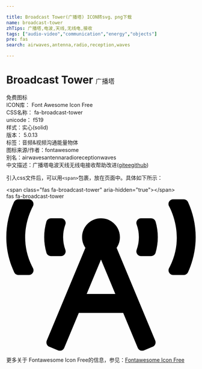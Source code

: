 ```yaml
---

title: Broadcast Tower(广播塔) ICON转svg、png下载
name: broadcast-tower
zhTips: 广播塔,电波,天线,无线电,接收
tags: ["audio-video","communication","energy","objects"]
pre: fas
search: airwaves,antenna,radio,reception,waves

---
```


# Broadcast Tower  <small style="font-size: 60%;font-weight: 100">广播塔</small>


<div class="detail-page">
<p>
<span><span class="badge-success badge">免费图标</span> </span>
<br/>
<span>
ICON库：
<span class="badge-secondary badge">Font Awesome Icon Free</span> 
</span>
<br/>
<span>
CSS名称：
<span class="badge-secondary badge">fa-broadcast-tower</span> 
</span>
<br/>
<span>
unicode：
<span class="badge-secondary badge">f519</span> 
<copy-btn content='f519' btn-title=""></copy-btn>
<copy-btn :content='String.fromCodePoint(parseInt("f519", 16))' btn-title="复制U"></copy-btn>
</span><br/><span>样式：<span class="badge-light badge">实心(solid)</span></span>
<br/>
<span>
版本：
<span class="badge-secondary badge">5.0.13</span> 
</span><br/><span>标签：<span class="badge-light badge"><router-link to="/tags/audio-video.html">音频&视频</router-link></span><span class="badge-light badge"><router-link to="/tags/communication.html">沟通</router-link></span><span class="badge-light badge"><router-link to="/tags/energy.html">能量</router-link></span><span class="badge-light badge"><router-link to="/tags/objects.html">物体</router-link></span></span>
<br/>
<span>图标来源/作者：<span class="badge-light badge">fontawesome</span></span> 
<br/>
<span>别名：<span class="badge-light badge">airwaves</span><span class="badge-light badge">antenna</span><span class="badge-light badge">radio</span><span class="badge-light badge">reception</span><span class="badge-light badge">waves</span></span><br/><span class="zh-detail">中文描述：<span class="badge-primary badge">广播塔</span><span class="badge-primary badge">电波</span><span class="badge-primary badge">天线</span><span class="badge-primary badge">无线电</span><span class="badge-primary badge">接收</span><span class="help-link"><span>帮助改进</span>(<a href="https://gitee.com/liuwave/icon-helper/edit/master/json/fontawesome/solid/broadcast-tower.json" target="_blank" rel="noopener noreferrer">gitee</a><a href="https://github.com/liuwave/icon-helper/edit/master/json/fontawesome/solid/broadcast-tower.json" target="_blank" rel="noopener noreferrer">github</a></span>)</span><br/>
</p>
</div>
<div class="alert alert-dark">
  <i class="fas fa-broadcast-tower fa-xs"></i>
  <i class="fas fa-broadcast-tower fa-sm"></i>
  <i class="fas fa-broadcast-tower fa-lg"></i>
  <i class="fas fa-broadcast-tower fa-2x"></i>
  <i class="fas fa-broadcast-tower fa-3x"></i>
  <i class="fas fa-broadcast-tower fa-5x"></i>
  <i class="fas fa-broadcast-tower fa-7x"></i>
</div>
<div>
  <p>引入css文件后，可以用<code>&lt;span&gt;</code>包裹，放在页面中。具体如下所示：    
  </p>
  <div class="alert alert-primary" style="font-size: 14px">
    &lt;span class="fas fa-broadcast-tower" aria-hidden="true"&gt;&lt;/span&gt;
    <copy-btn content='<span class="fas fa-broadcast-tower" aria-hidden="true"></span>'></copy-btn>
  </div>
  <div class="alert alert-secondary">
    <i class="fas fa-broadcast-tower"
    style="font-size: 24px"
    aria-hidden="true"></i> fas fa-broadcast-tower
    <copy-btn content="fas fa-broadcast-tower" btn-title="复制图标名称"></copy-btn>
  </div>
</div>
<div id="svg" class="svg-wrap">
<svg xmlns="http://www.w3.org/2000/svg" viewBox="0 0 640 512"><path d="M150.94 192h33.73c11.01 0 18.61-10.83 14.86-21.18-4.93-13.58-7.55-27.98-7.55-42.82s2.62-29.24 7.55-42.82C203.29 74.83 195.68 64 184.67 64h-33.73c-7.01 0-13.46 4.49-15.41 11.23C130.64 92.21 128 109.88 128 128c0 18.12 2.64 35.79 7.54 52.76 1.94 6.74 8.39 11.24 15.4 11.24zM89.92 23.34C95.56 12.72 87.97 0 75.96 0H40.63c-6.27 0-12.14 3.59-14.74 9.31C9.4 45.54 0 85.65 0 128c0 24.75 3.12 68.33 26.69 118.86 2.62 5.63 8.42 9.14 14.61 9.14h34.84c12.02 0 19.61-12.74 13.95-23.37-49.78-93.32-16.71-178.15-.17-209.29zM614.06 9.29C611.46 3.58 605.6 0 599.33 0h-35.42c-11.98 0-19.66 12.66-14.02 23.25 18.27 34.29 48.42 119.42.28 209.23-5.72 10.68 1.8 23.52 13.91 23.52h35.23c6.27 0 12.13-3.58 14.73-9.29C630.57 210.48 640 170.36 640 128s-9.42-82.48-25.94-118.71zM489.06 64h-33.73c-11.01 0-18.61 10.83-14.86 21.18 4.93 13.58 7.55 27.98 7.55 42.82s-2.62 29.24-7.55 42.82c-3.76 10.35 3.85 21.18 14.86 21.18h33.73c7.02 0 13.46-4.49 15.41-11.24 4.9-16.97 7.53-34.64 7.53-52.76 0-18.12-2.64-35.79-7.54-52.76-1.94-6.75-8.39-11.24-15.4-11.24zm-116.3 100.12c7.05-10.29 11.2-22.71 11.2-36.12 0-35.35-28.63-64-63.96-64-35.32 0-63.96 28.65-63.96 64 0 13.41 4.15 25.83 11.2 36.12l-130.5 313.41c-3.4 8.15.46 17.52 8.61 20.92l29.51 12.31c8.15 3.4 17.52-.46 20.91-8.61L244.96 384h150.07l49.2 118.15c3.4 8.16 12.76 12.01 20.91 8.61l29.51-12.31c8.15-3.4 12-12.77 8.61-20.92l-130.5-313.41zM271.62 320L320 203.81 368.38 320h-96.76z"/></svg>
</div>
<detail full-name='fa-broadcast-tower'></detail>
    
<div><p>更多关于  Fontawesome Icon Free的信息，参见：<a target="_blank" href="https://iconhelper.cn/fontawesome.html">Fontawesome Icon Free</a>
</p></div>
